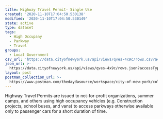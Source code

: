 ```yaml
---
title: Highway Travel Permit- Single Use
created: '2020-11-10T17:04:50.530138'
modified: '2020-11-10T17:04:50.530149'
state: active
type: dataset
tags:
  - High Occupany
  - Parkway
  - Travel
groups:
  - Local Government
csv_url: 'https://data.cityofnewyork.us/api/views/qves-4x9c/rows.csv?accessType=DOWNLOAD'
json_url: >-
  https://data.cityofnewyork.us/api/views/qves-4x9c/rows.json?accessType=DOWNLOAD
layout: post
postman_collection_url: >-
  https://www.postman.com/thedaydasource/workspace/city-of-new-york/collection/15909983-bfa58a2f-fd87-4dc2-85da-1bc1e0103575
---
```

Highway Travel Permits are issued to not-for-profit organizations, summer camps, and others using high occupancy vehicles (e.g. Construction projects, school buses, and vans) to access parkways otherwise available only to passenger cars for a short duration of time.
